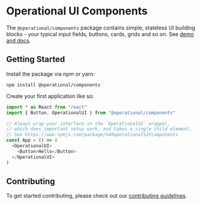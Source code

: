 # Operational UI Components

The `@operational/components` package contains simple, stateless UI building blocks - your typical input fields, buttons, cards, grids and so on. See [demo and docs](https://operational-ui.js.org/).

## Getting Started

Install the package via npm or yarn:

`npm install @operational/components`

Create your first application like so:

```js static
import * as React from "react"
import { Button, OperationalUI } from "@operational/components"

// Always wrap your interface in the `OperationalUI` wrapper,
// which does important setup work, and takes a single child element.
// See https://www.npmjs.com/package/%40operational%2Fcomponents
const App = () => (
  <OperationalUI>
    <Button>Hello</Button>
  </OperationalUI>
)
```

## Contributing

To get started contributing, please check out our [contributing guidelines](CONTRIBUTING.md).
